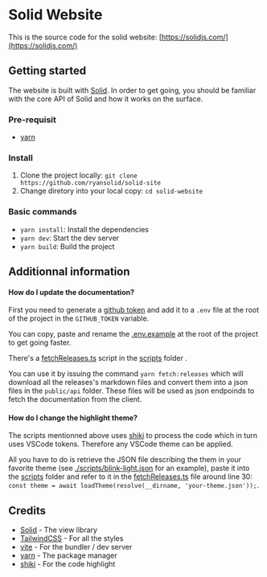 # Solid Website

This is the source code for the solid website: [https://solidjs.com/](https://solidjs.com/)

## Getting started

The website is built with [Solid](https://github.com/ryansolid/solid). In order to get going, you should be familiar with the core API of Solid and how it works on the surface.

### Pre-requisit

- [yarn](https://yarnpkg.com/getting-started/install)

### Install

1. Clone the project locally: `git clone https://github.com/ryansolid/solid-site`
2. Change diretory into your local copy: `cd solid-website`

### Basic commands

- `yarn install`: Install the dependencies
- `yarn dev`: Start the dev server
- `yarn build`: Build the project

## Additionnal information

#### How do I update the documentation?

First you need to generate a [github token](https://github.com/settings/tokens) and add it to a `.env` file at the root of the project in the `GITHUB_TOKEN` variable.

You can copy, paste and rename the [.env.example](./.env.example) at the root of the project to get going faster.

There's a [fetchReleases.ts](./scripts/fetchReleases.ts) script in the [scripts](./scripts) folder .

You can use it by issuing the command `yarn fetch:releases` which will download all the releases's markdown files and convert them into a json files in the `public/api` folder. These files will be used as json endpoinds to fetch the documentation from the client.

#### How do I change the highlight theme?

The scripts mentionned above uses [shiki](https://github.com/shikijs/shiki) to process the code which in turn uses VSCode tokens. Therefore any VSCode theme can be applied.

All you have to do is retrieve the JSON file describing the them in your favorite theme (see [./scripts/blink-light.json](scripts/blink-light.json) for an example), paste it into the [scripts](./scripts) folder and refer to it in the [fetchReleases.ts](./scripts/fetchReleases.ts) file around line 30: `const theme = await loadTheme(resolve(__dirname, 'your-theme.json'));`.

## Credits

- [Solid](https://github.com/ryansolid/solid) - The view library
- [TailwindCSS](https://tailwindcss.com/) - For all the styles
- [vite](http://vitejs.dev/) - For the bundler / dev server
- [yarn](https://yarnpkg.com/) - The package manager
- [shiki](https://github.com/shikijs/shiki) - For the code highlight
